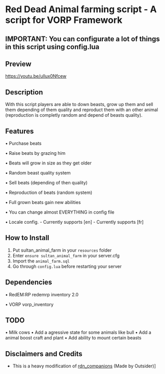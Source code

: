 #  Red Dead Animal farming script - A script for VORP Framework

## IMPORTANT: You can configurate a lot of things in this script using config.lua


## Preview
https://youtu.be/ullux0Nfcew

## Description

With this script players are able to down beasts, grow up them and sell them depending of them quality and reproduct them with an other animal (reproduction is completly random and depend of beasts quality).

## Features

• Purchase beats

• Raise beats by grazing him

• Beats will grow in size as they get older

• Random beast quality system

• Sell beats (depending of then quality)

• Reproduction of beats (random system)

• Full grown beats gain new abilities

• You can change almost EVERYTHING in config file

• Locale config.
    - Currently supports [en]
    - Currently supports [fr]


## How to Install
1. Put sultan_animal_farm in your `resources` folder
2. Enter `ensure sultan_animal_farm` in your server.cfg
3. Import the `animal_farm.sql`
4. Go through `config.lua` before restarting your server

## Dependencies
• RedEM:RP
redemrp inventory 2.0

• VORP
vorp_inventory

## TODO
• Milk cows
• Add a agressive state for some animals like bull
• Add a animal boost craft and plant
• Add ability to mount certain beasts

## Disclaimers and Credits
- This is a heavy modification of [rdn_companions](https://github.com/outsider31000/rdn_companions) (Made by Outsider)]
